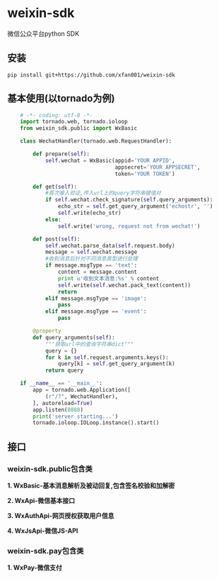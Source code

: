 # weixin-sdk
微信公众平台python SDK

## 安装

    pip install git+https://github.com/xfan001/weixin-sdk

## 基本使用(以tornado为例)

```python
    # -*- coding: utf-8 -*-
    import tornado.web, tornado.ioloop
    from weixin_sdk.public import WxBasic

    class WechatHandler(tornado.web.RequestHandler):

        def prepare(self):
            self.wechat = WxBasic(appid='YOUR APPID',
                                  appsecret='YOUR APPSECRET',
                                  token='YOUR TOKEN')

        def get(self):
            #首次接入验证,传入url上的query字符串键值对
            if self.wechat.check_signature(self.query_arguments):
                echo_str = self.get_query_argument('echostr', '')
                self.write(echo_str)
            else:
                self.write('wrong, request not from wechat!')

        def post(self):
            self.wechat.parse_data(self.request.body)
            message = self.wechat.message
            #收到消息后针对不同消息类型进行处理
            if message.msgType == 'text':
                content = message.content
                print u'收到文本消息:%s' % content
                self.write(self.wechat.pack_text(content))
                return
            elif message.msgType == 'image':
                pass
            elif message.msgType == 'event':
                pass

        @property
        def query_arguments(self):
            """获取url中的查询字符串dict"""
            query = {}
            for k in self.request.arguments.keys():
                query[k] = self.get_query_argument(k)
            return query

    if __name__ == '__main__':
        app = tornado.web.Application([
            (r"/?", WechatHandler),
        ], autoreload=True)
        app.listen(8888)
        print('server starting...')
        tornado.ioloop.IOLoop.instance().start()
```

## 接口

### weixin-sdk.public包含类

**1. WxBasic-基本消息解析及被动回复,包含签名校验和加解密**

**2. WxApi-微信基本接口**

**3. WxAuthApi-网页授权获取用户信息**

**4. WxJsApi-微信JS-API**


### weixin-sdk.pay包含类

**1. WxPay-微信支付**